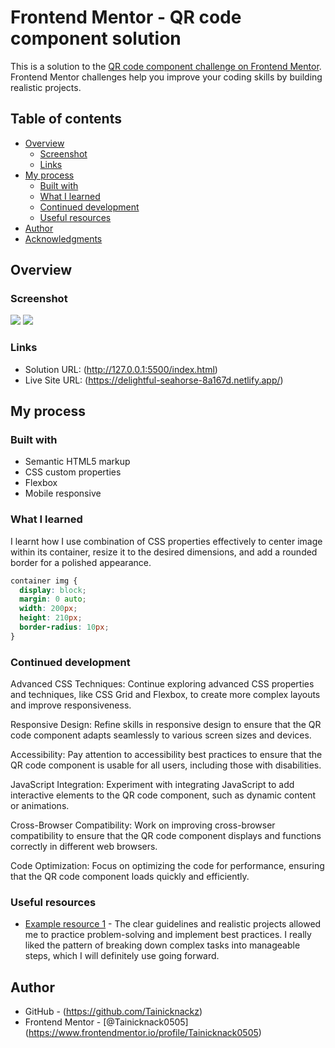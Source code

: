 # Frontend Mentor - QR code component solution

This is a solution to the [QR code component challenge on Frontend Mentor](https://www.frontendmentor.io/challenges/qr-code-component-iux_sIO_H). Frontend Mentor challenges help you improve your coding skills by building realistic projects. 

## Table of contents

- [Overview](#overview)
  - [Screenshot](#screenshot)
  - [Links](#links)
- [My process](#my-process)
  - [Built with](#built-with)
  - [What I learned](#what-i-learned)
  - [Continued development](#continued-development)
  - [Useful resources](#useful-resources)
- [Author](#author)
- [Acknowledgments](#acknowledgments)

## Overview

### Screenshot

![](../qr-code-component/screenshots/Screenshot-desktop.png)
![](../qr-code-component/screenshots/Screenshot-mobile.png)


### Links

- Solution URL: (http://127.0.0.1:5500/index.html)
- Live Site URL: (https://delightful-seahorse-8a167d.netlify.app/)

## My process

### Built with

- Semantic HTML5 markup
- CSS custom properties
- Flexbox
- Mobile responsive


### What I learned

I learnt how I use combination of CSS properties effectively to center image within its container, resize it to the desired dimensions, and add a rounded border for a polished appearance.

```css
container img {
  display: block;
  margin: 0 auto;
  width: 200px;
  height: 210px;
  border-radius: 10px;
}
```

### Continued development

Advanced CSS Techniques: Continue exploring advanced CSS properties and techniques, like CSS Grid and Flexbox, to create more complex layouts and improve responsiveness.

Responsive Design: Refine skills in responsive design to ensure that the QR code component adapts seamlessly to various screen sizes and devices.

Accessibility: Pay attention to accessibility best practices to ensure that the QR code component is usable for all users, including those with disabilities.

JavaScript Integration: Experiment with integrating JavaScript to add interactive elements to the QR code component, such as dynamic content or animations.

Cross-Browser Compatibility: Work on improving cross-browser compatibility to ensure that the QR code component displays and functions correctly in different web browsers.

Code Optimization: Focus on optimizing the code for performance, ensuring that the QR code component loads quickly and efficiently.


### Useful resources

- [Example resource 1](https://www.frontendmentor.com) - The clear guidelines and realistic projects allowed me to practice problem-solving and implement best practices. I really liked the pattern of breaking down complex tasks into manageable steps, which I will definitely use going forward.


## Author

- GitHub - (https://github.com/Tainicknackz)
- Frontend Mentor - [@Tainicknack0505] (https://www.frontendmentor.io/profile/Tainicknack0505)
